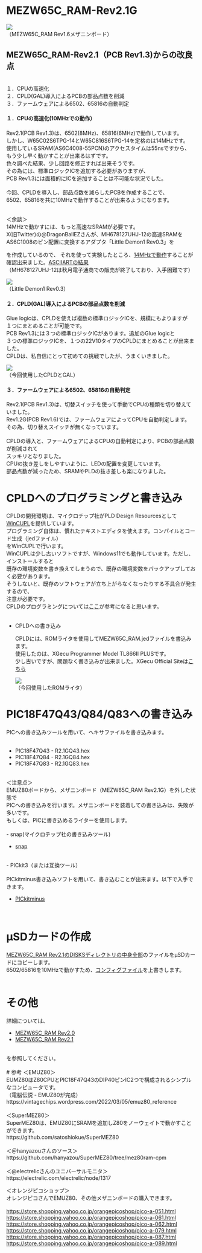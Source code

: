 # MEZW65C_RAM-Rev2.1G

![](photo/R1.6.JPG)<br>
（MEZW65C_RAM Rev1.6メザニンボード）
<br>

## MEZW65C_RAM-Rev2.1（PCB Rev1.3)からの改良点<br>
<br>
１．CPUの高速化<br>
２．CPLD(GAL)導入によるPCBの部品点数を削減<br>
３．ファームウェアによる6502、65816の自動判定<br>

#### １．CPUの高速化(10MHzでの動作）
Rev2.1(PCB Rev1.3)は、6502(8MHz)、65816(6MHz)で動作しています。<br>
しかし、W65C02S6TPG-14とW65C816S6TPG-14を定格のは14MHzです。<br>
使用しているSRAM(AS6C4008-55PCN)のアクセスタイムは55nsですから、<br>
もう少し早く動かすことが出来るはずです。<br>
色々調べた結果、少し回路を修正すれば出来そうです。<br>
その為には、標準ロジックICを追加する必要がありますが、<br>
PCB Rev1.3には面積的にICを追加することは不可能な状況でした。<br>
<br>
今回、CPLDを導入し、部品点数を減らしたPCBを作成することで、<br>
6502、65816を共に10MHzで動作することが出来るようになります。<br>
  
<br>
＜余談＞<br>
14MHzで動かすには、もっと高速なSRAMが必要です。<br>
X(旧Twitter)の@DragonBallEZさんが、MH678127UHJ-12の高速SRAMを<br>
AS6C1008のピン配置に変換するアダプタ「Little Demon1 Rev0.3」を<br>

を作成しているので、 それを使って実験したところ、[14MHzで動作](photo/opening14MHz.png)することが<br>
確認出来ました。[ASCIIARTの結果](photo/asciiart.png)<br>
（MH678127UHJ-12は秋月電子通商での販売が終了しており、入手困難です）<br>

![](photo/LittleDemon1.jpg)<br>
（Little Demon1 Rev0.3）
<br>

#### ２．CPLD(GAL)導入によるPCBの部品点数を削減
Glue logicは、CPLDを使えば複数の標準ロジックICを、規模にもよりますが<br>
１つにまとめることが可能です。<br>
PCB Rev1.3には３つの標準ロジックICがあります。追加のGlue logicと<br>
３つの標準ロジックICを、１つの22V10タイプのCPLDにまとめることが出来ました。<br>
CPLDは、私自信にとって初めての挑戦でしたが、うまくいきました。<br>

![](photo/CPLD_GAL.JPG)<br>
（今回使用したCPLDとGAL）
<br>

#### ３．ファームウェアによる6502、65816の自動判定<br>
Rev2.1(PCB Rev1.3)は、切替スイッチを使って手動でCPUの種類を切り替えていました。<br>
Rev1.2G(PCB Rev1.6)では、ファームウェアによってCPUを自動判定します。<br>
その為、切り替えスイッチが無くなっています。<br>
<br>
CPLDの導入と、ファームウェアによるCPUの自動判定により、PCBの部品点数が削減されて<br>
スッキリとなりました。<br>
CPUの抜き差しをしやすいように、LEDの配置を変更しています。<br>
部品点数が減ったため、SRAMやPLDの抜き差しも楽になりました。<br>

# CPLDへのプログラミングと書き込み
CPLDの開発環境は、マイクロチップ社がPLD Design Resourcesとして[WinCUPL](https://www.microchip.com/en-us/products/fpgas-and-plds/spld-cplds/pld-design-resources)を提供しています。<br>
プログラミング自体は、慣れたテキストエディタを使えます。コンパイルとコード生成（jedファイル）<br>
をWinCUPLで行います。<br>
WinCUPLは少し古いソフトですが、Windows11でも動作しています。ただし、インストールすると<br>
既存の環境変数を書き換えてしまうので、既存の環境変数をバックアップしておく必要があります。<br>
そうしないと、既存のソフトウェアが立ち上がらなくなったりする不具合が発生するので、<br>
注意が必要です。<br>
CPLDのプログラミングについては[ここ](https://satoru8765.hatenablog.com/entry/2024/09/16/174243)が参考になると思います。<br>
<br>
 - CPLDへの書き込み<br>

   CPLDには、ROMライタを使用してMEZW65C_RAM.jedファイルを書込みます。<br>
   使用したのは、XGecu Programmer Model TL866Ⅱ PLUSです。<br>
   少し古いですが、問題なく書き込みが出来ました。XGecu Official Siteは[こちら](https://xgecu.myshopify.com/)<br>

   ![](photo/ROM_WRITER.JPG)<br>
（今回使用したROMライタ）

# PIC18F47Q43/Q84/Q83への書き込み
PICへの書き込みツールを用いて、ヘキサファイルを書き込みます。<br>
<br>
- PIC18F47Q43 - R2.1GQ43.hex
- PIC18F47Q84 - R2.1GQ84.hex
- PIC18F47Q83 - R2.1GQ83.hex
<br>
＜注意点＞<br>
EMUZ80ボードから、メザニンボード（MEZW65C_RAM Rev2.1G）を外した状態で<br>
PICへの書き込みを行います。メザニンボードを装着しての書き込みは、失敗が<br>
多いです。<br>
もしくは、PICに書き込めるライターを使用します。<br>
<br>
- snap(マイクロチップ社の書き込みツール)<br>

  - [snap](https://www.microchip.com/en-us/development-tool/PG164100)

<br>
- PICkit3（または互換ツール）<br><br>
  PICkitminus書き込みソフトを用いて、書き込むことが出来ます。以下で入手できます。<br>

  - [PICkitminus](http://kair.us/projects/pickitminus/)
<br>

# μSDカードの作成
[MEZW65C_RAM Rev2.1のDISKSディレクトリの中身全部](https://github.com/akih-san/MEZW65C_RAM-Rev2.1/tree/main/DISKS)のファイルをμSDカードにコピーします。<br>
6502/65816を10MHzで動かすため、[コンフィグファイル](DISKS)を上書きします。<br>
<br>

# その他
詳細については、<br>
  - [MEZW65C_RAM Rev2.0](https://github.com/akih-san/MEZW65C_RAM-Rev2.0)<br>
  - [MEZW65C_RAM Rev2.1](https://github.com/akih-san/MEZW65C_RAM-Rev2.1)<br>
<br>
を参照してください。<br>
<br>
# 参考
＜EMUZ80＞<br>
EUMZ80はZ80CPUとPIC18F47Q43のDIP40ピンIC2つで構成されるシンプルなコンピュータです。<br>
（電脳伝説 - EMUZ80が完成）  <br>
https://vintagechips.wordpress.com/2022/03/05/emuz80_reference  <br>
<br>
＜SuperMEZ80＞<br>
SuperMEZ80は、EMUZ80にSRAMを追加しZ80をノーウェイトで動かすことができます。<br>
https://github.com/satoshiokue/SuperMEZ80<br>
<br>
＜＠hanyazouさんのソース＞<br>
https://github.com/hanyazou/SuperMEZ80/tree/mez80ram-cpm<br>
<br>
＜@electrelicさんのユニバーサルモニタ＞<br>
https://electrelic.com/electrelic/node/1317<br>

＜オレンジピコショップ＞  <br>
オレンジピコさんでEMUZ80、その他メザニンボードの購入できます。<br>
<br>
https://store.shopping.yahoo.co.jp/orangepicoshop/pico-a-051.html<br>
https://store.shopping.yahoo.co.jp/orangepicoshop/pico-a-061.html<br>
https://store.shopping.yahoo.co.jp/orangepicoshop/pico-a-062.html<br>
https://store.shopping.yahoo.co.jp/orangepicoshop/pico-a-079.html<br>
https://store.shopping.yahoo.co.jp/orangepicoshop/pico-a-087.html<br>
https://store.shopping.yahoo.co.jp/orangepicoshop/pico-a-089.html<br>

